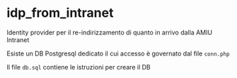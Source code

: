 # idp_from_intranet
Identity provider per il re-indirizzamento di quanto in arrivo dalla AMIU Intranet


Esiste un DB Postgresql dedicato il cui accesso è governato dal file `conn.php`

Il file `db.sql` contiene le istruzioni per creare il DB

